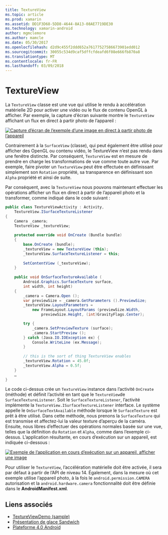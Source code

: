 ```yaml
---
title: TextureView
ms.topic: article
ms.prod: xamarin
ms.assetid: DD1F3D68-5DD8-4644-8A13-08AE7719DE30
ms.technology: xamarin-android
author: mgmclemore
ms.author: mamcle
ms.date: 05/30/2017
ms.openlocfilehash: d2d9c455f2ddd652a76177527586673901edd012
ms.sourcegitcommit: 30055c534d9caf5dffcfdeafd6f08e666fb870a8
ms.translationtype: MT
ms.contentlocale: fr-FR
ms.lasthandoff: 03/09/2018
---
```

# <a name="textureview"></a>TextureView

La `TextureView` classe est une vue qui utilise le rendu à accélération matérielle 2D pour activer une vidéo ou le flux de contenu OpenGL à afficher. Par exemple, la capture d’écran suivante montre le `TextureView` affichant un flux en direct à partir photo de l’appareil :

[![Capture d’écran de l’exemple d’une image en direct à partir photo de l’appareil](texture-view-images/22-textureviewcamera.png)](texture-view-images/22-textureviewcamera.png#lightbox)

Contrairement à la `SurfaceView` (classe), qui peut également être utilisé pour afficher des OpenGL ou contenu vidéo, le TextureView n’est pas rendu dans une fenêtre distincte.
Par conséquent, `TextureView` est en mesure de prendre en charge les transformations de vue comme toute autre vue. Par exemple, faire pivoter un `TextureView` peut être effectuée en définissant simplement son `Rotation` propriété, sa transparence en définissant son `Alpha` propriété et ainsi de suite.

Par conséquent, avec la `TextureView` nous pouvons maintenant effectuer les opérations afficher un flux en direct à partir de l’appareil photo et la transformer, comme indiqué dans le code suivant :

```csharp
public class TextureViewActivity : Activity,
    TextureView.ISurfaceTextureListener
{
    Camera _camera;
    TextureView _textureView;
       
    protected override void OnCreate (Bundle bundle)
    {
        base.OnCreate (bundle);
        _textureView = new TextureView (this);
        _textureView.SurfaceTextureListener = this;
           
        SetContentView (_textureView);
    }
       
    public void OnSurfaceTextureAvailable (
        Android.Graphics.SurfaceTexture surface,
        int width, int height)
    {
        _camera = Camera.Open ();
        var previewSize = _camera.GetParameters ().PreviewSize;
        _textureView.LayoutParameters =
            new FrameLayout.LayoutParams (previewSize.Width,
                previewSize.Height, (int)GravityFlags.Center);

        try {
            _camera.SetPreviewTexture (surface);
            _camera.StartPreview ();
        } catch (Java.IO.IOException ex) {
            Console.WriteLine (ex.Message);
        }
           
        // this is the sort of thing TextureView enables
        _textureView.Rotation = 45.0f;
        _textureView.Alpha = 0.5f;
    }
    …
}
```

Le code ci-dessus crée un `TextureView` instance dans l’activité `OnCreate` (méthode) et définit l’activité en tant que le `TextureView`de `SurfaceTextureListener`. Soit le `SurfaceTextureListener`, l’activité implémente la `TextureView.ISurfaceTextureListener` interface. Le système appelle le `OnSurfaceTextAvailable` méthode lorsque le `SurfaceTexture` est prêt à être utilisé. Dans cette méthode, nous prenons la `SurfaceTexture` qui est transmise et affectez-lui la valeur texture d’aperçu de la caméra. Ensuite, nous libres d’effectuer des opérations normales basée sur une vue, telles que la définition du `Rotation` et `Alpha`, comme dans l’exemple ci-dessus. L’application résultante, en cours d’exécution sur un appareil, est indiquée ci-dessous :

[![Exemple de l’application en cours d’exécution sur un appareil, afficher une image](texture-view-images/17-textureviewdemo.png)](texture-view-images/17-textureviewdemo.png#lightbox)

Pour utiliser le `TextureView`, l’accélération matérielle doit être activée, il sera par défaut à partir de l’API de niveau 14. Également, dans la mesure où cet exemple utilise l’appareil photo, à la fois le `android.permission.CAMERA` autorisation et la `android.hardware.camera` fonctionnalité doit être définie dans le **AndroidManifest.xml**.



## <a name="related-links"></a>Liens associés

- [TextureViewDemo (sample)](https://developer.xamarin.com/samples/monodroid/TextureViewDemo/)
- [Présentation de glace Sandwich](http://www.android.com/about/ice-cream-sandwich/)
- [Plateforme 4.0 Android](http://developer.android.com/sdk/android-4.0.html)
